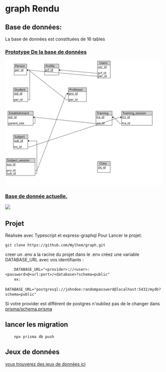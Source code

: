 # graph Rendu

## Base de données:

La base de données est constituées de 16 tables

### <u>Prototype De la base de données </u>

<img src="./database/School.svg">

### <u>Base de donnée actuelle.</u>

<img src="./database/basededonnéeActuelle.png">

## Projet

Réalisée avec Typescript et express-graphql
Pour Lancer le projet:

```
git clone https://github.com/Wylhem/graph.git
```

creer un .env a la racine du projet
dans le .env créez une variable DATABASE_URL avec vos identifiants :

```
    DATABASE_URL="<provider>://<user>:<password>@<url:port>/<database>?schema=public"
    ex:
    DATABASE_URL="postgresql://johndoe:randompassword@localhost:5432/mydb?schema=public"

```

Si votre provider est différent de postgres n'oubliez pas de le changer dans
[prisma/schema.prisma](./prisma/schema.prisma)

## lancer les migration

```
    npx prisma db push
```

## Jeux de données

[vous trouverez des jeux de données ici](./database/script)